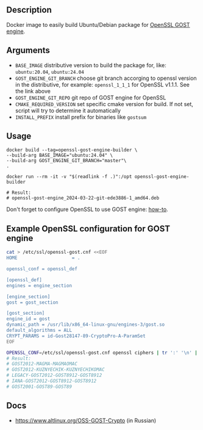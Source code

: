 ## Description

Docker image to easily build Ubuntu/Debian package for [OpenSSL GOST engine](https://github.com/gost-engine/engine).

## Arguments

* `BASE_IMAGE`    distributive version to build the package for, like:  `ubuntu:20.04`, `ubuntu:24.04`
* `GOST_ENGINE_GIT_BRANCH`    choose git branch accorging to openssl version in the distributive, for example: `openssl_1_1_1` for OpenSSL v1.1.1. See the link above
* `GOST_ENGINE_GIT_REPO`  git repo of GOST engine for OpenSSL
* `CMAKE_REQUIRED_VERSION` set specific cmake version for build. If not set, script will try to determine it automatically
* `INSTALL_PREFIX`  install prefix for binaries like `gostsum`

## Usage

```shell
docker build --tag=openssl-gost-engine-builder \
--build-arg BASE_IMAGE="ubuntu:24.04" \
--build-arg GOST_ENGINE_GIT_BRANCH="master"\
.

docker run --rm -it -v "$(readlink -f .)":/opt openssl-gost-engine-builder

# Result:
# openssl-gost-engine_2024-03-22-git-ede3886-1_amd64.deb
```

Don't forget to configure OpenSSL to use GOST engine: [how-to](https://github.com/gost-engine/engine/blob/master/INSTALL.md#how-to-configure).

## Example OpenSSL configuration for GOST engine

```bash
cat > /etc/ssl/openssl-gost.cnf <<EOF
HOME                    = .

openssl_conf = openssl_def

[openssl_def]
engines = engine_section

[engine_section]
gost = gost_section

[gost_section]
engine_id = gost
dynamic_path = /usr/lib/x86_64-linux-gnu/engines-3/gost.so
default_algorithms = ALL
CRYPT_PARAMS = id-Gost28147-89-CryptoPro-A-ParamSet
EOF

OPENSSL_CONF=/etc/ssl/openssl-gost.cnf openssl ciphers | tr ':' '\n' | grep -i gost
# Result:
# GOST2012-MAGMA-MAGMAOMAC
# GOST2012-KUZNYECHIK-KUZNYECHIKOMAC
# LEGACY-GOST2012-GOST8912-GOST8912
# IANA-GOST2012-GOST8912-GOST8912
# GOST2001-GOST89-GOST89
```

## Docs

* https://www.altlinux.org/OSS-GOST-Crypto (in Russian)
